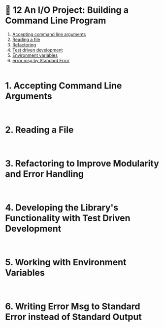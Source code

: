 # 📜 12 An I/O Project: Building a Command Line Program
1. [Accepting command line arguments](#1-accepting-command-line-arguments)<br>
2. [Reading a file](#2-reading-a-file)<br>
3. [Refactoring](#3-refactoring-to-improve-modularity-and-error-handling)<br>
4. [Test driven development](#4-developing-the-librarys-functionality-with-test-driven-development)<br>
5. [Environment variables](#5-working-with-environment-variables)<br>
6. [error msg by Standard Error](#6-writing-error-msg-to-standard-error-instead-of-standard-output)
<br><br>

# 1. Accepting Command Line Arguments

<br>

# 2. Reading a File

<br>

# 3. Refactoring to Improve Modularity and Error Handling

<br>

# 4. Developing the Library's Functionality with Test Driven Development

<br>

# 5. Working with Environment Variables

<br>

# 6. Writing Error Msg to Standard Error instead of Standard Output

